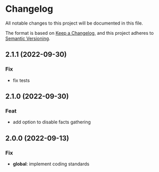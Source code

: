 # Changelog
All notable changes to this project will be documented in this file.

The format is based on [Keep a Changelog](https://keepachangelog.com/en/1.0.0/),
and this project adheres to [Semantic Versioning](https://semver.org/spec/v2.0.0.html).

## 2.1.1 (2022-09-30)

### Fix

- fix tests

## 2.1.0 (2022-09-30)

### Feat

- add option to disable facts gathering

## 2.0.0 (2022-09-13)

### Fix

- **global**: implement coding standards
